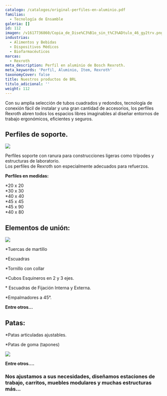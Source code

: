 ```yaml
---
catalogo: /catalogos/original-perfiles-en-aluminio.pdf
familias:
  - Tecnología de Ensamble
galeria: []
id: 112
imagen: /v1617736860/Copia_de_Dise%C3%B1o_sin_t%C3%ADtulo_46_gy2trv.png
industrias:
  - Alimentos y Bebidas
  - Dispositivos Médicos
  - Biofarmacéuticos
marcas:
  - Rexroth
meta_description: Perfil en aluminio de Bosch Rexroth.
meta_keywords: 'Perfil, Aluminio, Item, Rexroth'
taxonomyCover: false
title: Nuestros productos de BRL
titulo_adicional: ''
weight: 112
---
```


Con su amplia selección de tubos cuadrados y redondos, tecnología de conexión fácil de instalar y una gran cantidad de accesorios, los perfiles Rexroth abren todos los espacios libres imaginables al diseñar entornos de trabajo ergonómicos, eficientes y seguros.

## **Perfiles de soporte.**

![](https://res.cloudinary.com/novatec/v1596754484/e588d141-b60d-4b71-843d-42b79bd39711_wo5qyq.png)

Perfiles soporte con ranura para construcciones ligeras como trípodes y estructuras de laboratorio.  
Los perfiles de Rexroth son especialmente adecuados para refuerzos.

**Perfiles en medidas:**

\*20 x 20  
\*30 x 30  
\*40 x 40  
\*45 x 45  
\*45 x 90  
\*40 x 80

## **Elementos de unión:**

![](https://res.cloudinary.com/novatec/v1596754640/2890e1c1-78ed-4c6b-ae61-5e3704240a21_xwjxhx.jpg)

\*Tuercas de martillo

\*Escuadras

\*Tornillo con collar

\*Cubos Esquineros en 2 y 3 ejes.

\* Escuadras de Fijación Interna y Externa.

\*Empalmadores a 45°.

**Entre otros...**

## 

## **Patas:**

\*Patas articuladas ajustables.

\*Patas de goma (tapones)

![](https://res.cloudinary.com/novatec/v1651760426/Pata_articulada_grq9el.jpg)

**Entre otros....**

### **Nos ajustamos a sus necesidades, diseñamos estaciones de trabajo, carritos, muebles modulares y muchas estructuras más...**
